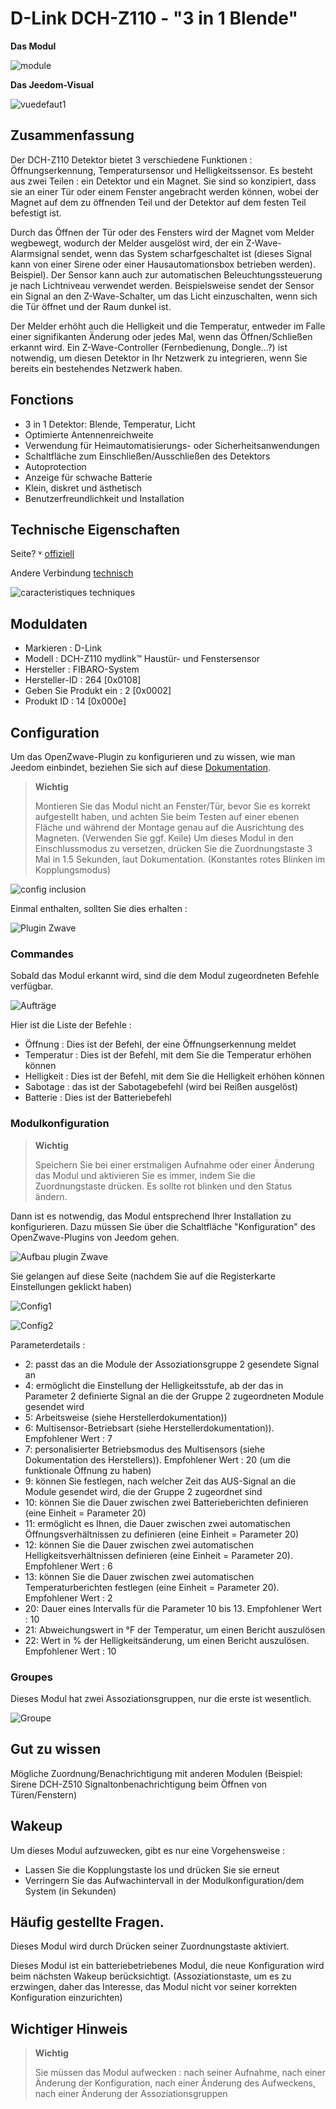 # D-Link DCH-Z110 - "3 in 1 Blende"

**Das Modul**

![module](images/dlink.dchz110/module.jpg)

**Das Jeedom-Visual**

![vuedefaut1](images/dlink.dchz110/vuedefaut1.jpg)

## Zusammenfassung

Der DCH-Z110 Detektor bietet 3 verschiedene Funktionen : Öffnungserkennung, Temperatursensor und Helligkeitssensor. Es besteht aus zwei Teilen : ein Detektor und ein Magnet. Sie sind so konzipiert, dass sie an einer Tür oder einem Fenster angebracht werden können, wobei der Magnet auf dem zu öffnenden Teil und der Detektor auf dem festen Teil befestigt ist.

Durch das Öffnen der Tür oder des Fensters wird der Magnet vom Melder wegbewegt, wodurch der Melder ausgelöst wird, der ein Z-Wave-Alarmsignal sendet, wenn das System scharfgeschaltet ist (dieses Signal kann von einer Sirene oder einer Hausautomationsbox betrieben werden). Beispiel). Der Sensor kann auch zur automatischen Beleuchtungssteuerung je nach Lichtniveau verwendet werden. Beispielsweise sendet der Sensor ein Signal an den Z-Wave-Schalter, um das Licht einzuschalten, wenn sich die Tür öffnet und der Raum dunkel ist.

Der Melder erhöht auch die Helligkeit und die Temperatur, entweder im Falle einer signifikanten Änderung oder jedes Mal, wenn das Öffnen/Schließen erkannt wird. Ein Z-Wave-Controller (Fernbedienung, Dongle…?) ist notwendig, um diesen Detektor in Ihr Netzwerk zu integrieren, wenn Sie bereits ein bestehendes Netzwerk haben.

## Fonctions

-   3 in 1 Detektor: Blende, Temperatur, Licht
-   Optimierte Antennenreichweite
-   Verwendung für Heimautomatisierungs- oder Sicherheitsanwendungen
-   Schaltfläche zum Einschließen/Ausschließen des Detektors
-   Autoprotection
-   Anzeige für schwache Batterie
-   Klein, diskret und ästhetisch
-   Benutzerfreundlichkeit und Installation

## Technische Eigenschaften

Seite? ˅ [offiziell](http://www.dlink.com/-/media/Consumer_Products/DCH/DCH%20Z110/Datasheet/DCH_Z110_Datasheet_FR.pdf)

Andere Verbindung [technisch](http://www.kafkas.gr/uploads/Pdf/182732/DCH-Z120_183010381_01_Z02.PDF)

![caracteristiques techniques](images/dlink.dchz110/caracteristiques_techniques.jpg)

## Moduldaten

-   Markieren : D-Link
-   Modell : DCH-Z110 mydlink™ Haustür- und Fenstersensor
-   Hersteller : FIBARO-System
-   Hersteller-ID : 264 \[0x0108\]
-   Geben Sie Produkt ein : 2 \[0x0002\]
-   Produkt ID : 14 \[0x000e\]

## Configuration

Um das OpenZwave-Plugin zu konfigurieren und zu wissen, wie man Jeedom einbindet, beziehen Sie sich auf diese [Dokumentation](https://doc.jeedom.com/de_DE/plugins/automation%20protocol/openzwave/).

> **Wichtig**
>
> Montieren Sie das Modul nicht an Fenster/Tür, bevor Sie es korrekt aufgestellt haben, und achten Sie beim Testen auf einer ebenen Fläche und während der Montage genau auf die Ausrichtung des Magneten. (Verwenden Sie ggf. Keile) Um dieses Modul in den Einschlussmodus zu versetzen, drücken Sie die Zuordnungstaste 3 Mal in 1.5 Sekunden, laut Dokumentation. (Konstantes rotes Blinken im Kopplungsmodus)

![config inclusion](images/dlink.dchz110/config-inclusion.jpg)

Einmal enthalten, sollten Sie dies erhalten :

![Plugin Zwave](images/dlink.dchz110/apres_inclusion.jpg)

### Commandes

Sobald das Modul erkannt wird, sind die dem Modul zugeordneten Befehle verfügbar.

![Aufträge](images/dlink.dchz110/commandes.jpg)

Hier ist die Liste der Befehle :

-   Öffnung : Dies ist der Befehl, der eine Öffnungserkennung meldet
-   Temperatur : Dies ist der Befehl, mit dem Sie die Temperatur erhöhen können
-   Helligkeit : Dies ist der Befehl, mit dem Sie die Helligkeit erhöhen können
-   Sabotage : das ist der Sabotagebefehl (wird bei Reißen ausgelöst)
-   Batterie : Dies ist der Batteriebefehl

### Modulkonfiguration

> **Wichtig**
>
> Speichern Sie bei einer erstmaligen Aufnahme oder einer Änderung das Modul und aktivieren Sie es immer, indem Sie die Zuordnungstaste drücken. Es sollte rot blinken und den Status ändern.

Dann ist es notwendig, das Modul entsprechend Ihrer Installation zu konfigurieren. Dazu müssen Sie über die Schaltfläche "Konfiguration" des OpenZwave-Plugins von Jeedom gehen.

![Aufbau plugin Zwave](images/plugin/bouton_configuration.jpg)

Sie gelangen auf diese Seite (nachdem Sie auf die Registerkarte Einstellungen geklickt haben)

![Config1](images/dlink.dchz110/config1.jpg)

![Config2](images/dlink.dchz110/config2.jpg)

Parameterdetails :

-   2: passt das an die Module der Assoziationsgruppe 2 gesendete Signal an
-   4: ermöglicht die Einstellung der Helligkeitsstufe, ab der das in Parameter 2 definierte Signal an die der Gruppe 2 zugeordneten Module gesendet wird
-   5: Arbeitsweise (siehe Herstellerdokumentation))
-   6: Multisensor-Betriebsart (siehe Herstellerdokumentation)). Empfohlener Wert : 7
-   7: personalisierter Betriebsmodus des Multisensors (siehe Dokumentation des Herstellers)). Empfohlener Wert : 20 (um die funktionale Öffnung zu haben)
-   9: können Sie festlegen, nach welcher Zeit das AUS-Signal an die Module gesendet wird, die der Gruppe 2 zugeordnet sind
-   10: können Sie die Dauer zwischen zwei Batterieberichten definieren (eine Einheit = Parameter 20)
-   11: ermöglicht es Ihnen, die Dauer zwischen zwei automatischen Öffnungsverhältnissen zu definieren (eine Einheit = Parameter 20)
-   12: können Sie die Dauer zwischen zwei automatischen Helligkeitsverhältnissen definieren (eine Einheit = Parameter 20). Empfohlener Wert : 6
-   13: können Sie die Dauer zwischen zwei automatischen Temperaturberichten festlegen (eine Einheit = Parameter 20). Empfohlener Wert : 2
-   20: Dauer eines Intervalls für die Parameter 10 bis 13. Empfohlener Wert : 10
-   21: Abweichungswert in °F der Temperatur, um einen Bericht auszulösen
-   22: Wert in % der Helligkeitsänderung, um einen Bericht auszulösen. Empfohlener Wert : 10

### Groupes

Dieses Modul hat zwei Assoziationsgruppen, nur die erste ist wesentlich.

![Groupe](images/dlink.dchz110/groupe.jpg)

## Gut zu wissen

Mögliche Zuordnung/Benachrichtigung mit anderen Modulen (Beispiel: Sirene DCH-Z510 Signaltonbenachrichtigung beim Öffnen von Türen/Fenstern)

## Wakeup

Um dieses Modul aufzuwecken, gibt es nur eine Vorgehensweise :

-   Lassen Sie die Kopplungstaste los und drücken Sie sie erneut
-   Verringern Sie das Aufwachintervall in der Modulkonfiguration/dem System (in Sekunden)

## Häufig gestellte Fragen.

Dieses Modul wird durch Drücken seiner Zuordnungstaste aktiviert.

Dieses Modul ist ein batteriebetriebenes Modul, die neue Konfiguration wird beim nächsten Wakeup berücksichtigt. (Assoziationstaste, um es zu erzwingen, daher das Interesse, das Modul nicht vor seiner korrekten Konfiguration einzurichten)

## Wichtiger Hinweis

> **Wichtig**
>
> Sie müssen das Modul aufwecken : nach seiner Aufnahme, nach einer Änderung der Konfiguration, nach einer Änderung des Aufweckens, nach einer Änderung der Assoziationsgruppen
